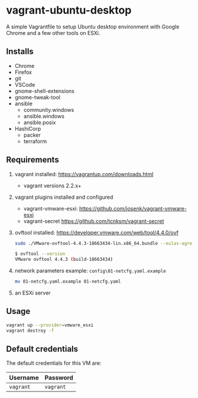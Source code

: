# vagrant-ubuntu-desktop

A simple Vagrantfile to setup Ubuntu desktop environment with Google Chrome and a few other tools on ESXi.

## Installs

* Chrome
* Firefox
* git
* VSCode
* gnome-shell-extensions
* gnome-tweak-tool
* ansible
  * community.windows
  * ansible.windows
  * ansible.posix
* HashiCorp
  * packer
  * terraform

## Requirements

1. vagrant installed: <https://vagrantup.com/downloads.html>
   * vagrant versions 2.2.x+
2. vagrant plugins installed and configured
   * vagrant-vmware-esxi: <https://github.com/josenk/vagrant-vmware-esxi>
   * vagrant-secret <https://github.com/tcnksm/vagrant-secret>
3. ovftool installed: <https://developer.vmware.com/web/tool/4.4.0/ovf>

    ```bash
    sudo ./VMware-ovftool-4.4.3-18663434-lin.x86_64.bundle --eulas-agreed
    ```

    ```bash
    $ ovftool --version
    VMware ovftool 4.4.3 (build-18663434)
    ```

4. network parameters example: `config\01-netcfg.yaml.example`

    ```bash
    mv 01-netcfg.yaml.example 01-netcfg.yaml
    ```

5. an ESXi server

## Usage

```bash
vagrant up --provider=vmware_esxi
vagrant destroy -f
```

## Default credentials

The default credentials for this VM are:

| Username | Password |
| -------- | -------- |
| `vagrant` | `vagrant`|

